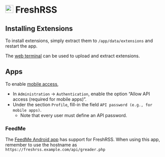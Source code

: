 # <img src="/documentation/img/freshrss-logo.png" width="25px"> FreshRSS

## Installing Extensions

To install extensions, simply extract them to `/app/data/extensions` and restart
the app.

The [web terminal](/documentation/apps#web-terminal) can be used to upload and extract extensions.

## Apps

To enable [mobile access](https://freshrss.github.io/FreshRSS/en/users/06_Mobile_access.html),

* In `Administration` -> `Authentication`, enable the option “Allow API access (required for mobile apps)”.
* Under the section `Profile`, fill-in the field `API password (e.g., for mobile apps)`.
  * Note that every user must define an API password.

### FeedMe

The [FeedMe Android app](https://play.google.com/store/apps/details?id=com.seazon.feedme) has support
for FreshRSS. When using this app, remember to use the hostname as `https://freshrss.example.com/api/greader.php`

